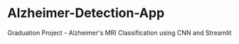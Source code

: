 # Alzheimer-Detection-App
Graduation Project - Alzheimer's MRI Classification using CNN and Streamlit
